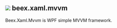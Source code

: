 
##  ![](https://gitee.com/well.e/beex.xaml.mvvm/raw/master/beex.png)  beex.xaml.mvvm
Beex.Xaml.Mvvm is WPF simple MVVM framework.
